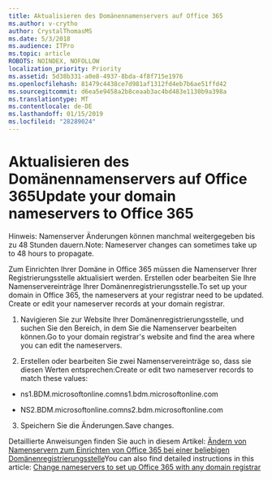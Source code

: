 ```yaml
---
title: Aktualisieren des Domänennamenservers auf Office 365
ms.author: v-crytho
author: CrystalThomasMS
ms.date: 5/3/2018
ms.audience: ITPro
ms.topic: article
ROBOTS: NOINDEX, NOFOLLOW
localization_priority: Priority
ms.assetid: 5d38b331-a0e8-4937-8bda-4f8f715e1976
ms.openlocfilehash: 81479c4438ce7d981af1312fd4eb7b6ae51ffd42
ms.sourcegitcommit: d6ea5e9458a2b8ceaab3ac4bd483e1130b9a398a
ms.translationtype: MT
ms.contentlocale: de-DE
ms.lasthandoff: 01/15/2019
ms.locfileid: "28289024"
---
```

# <a name="update-your-domain-nameservers-to-office-365"></a><span data-ttu-id="9c77f-102">Aktualisieren des Domänennamenservers auf Office 365</span><span class="sxs-lookup"><span data-stu-id="9c77f-102">Update your domain nameservers to Office 365</span></span>

<span data-ttu-id="9c77f-103">Hinweis: Namenserver Änderungen können manchmal weitergegeben bis zu 48 Stunden dauern.</span><span class="sxs-lookup"><span data-stu-id="9c77f-103">Note: Nameserver changes can sometimes take up to 48 hours to propagate.</span></span>
  
<span data-ttu-id="9c77f-p101">Zum Einrichten Ihrer Domäne in Office 365 müssen die Namenserver Ihrer Registrierungsstelle aktualisiert werden. Erstellen oder bearbeiten Sie Ihre Namenservereinträge Ihrer Domänenregistrierungsstelle.</span><span class="sxs-lookup"><span data-stu-id="9c77f-p101">To set up your domain in Office 365, the nameservers at your registrar need to be updated. Create or edit your nameserver records at your domain registrar.</span></span>
  
1. <span data-ttu-id="9c77f-106">Navigieren Sie zur Website Ihrer Domänenregistrierungsstelle, und suchen Sie den Bereich, in dem Sie die Namenserver bearbeiten können.</span><span class="sxs-lookup"><span data-stu-id="9c77f-106">Go to your domain registrar's website and find the area where you can edit the nameservers.</span></span>
    
2. <span data-ttu-id="9c77f-107">Erstellen oder bearbeiten Sie zwei Namenservereinträge so, dass sie diesen Werten entsprechen:</span><span class="sxs-lookup"><span data-stu-id="9c77f-107">Create or edit two nameserver records to match these values:</span></span>
    
  - <span data-ttu-id="9c77f-108">ns1.BDM.microsoftonline.com</span><span class="sxs-lookup"><span data-stu-id="9c77f-108">ns1.bdm.microsoftonline.com</span></span>
    
  - <span data-ttu-id="9c77f-109">NS2.BDM.microsoftonline.com</span><span class="sxs-lookup"><span data-stu-id="9c77f-109">ns2.bdm.microsoftonline.com</span></span>
    
3. <span data-ttu-id="9c77f-110">Speichern Sie die Änderungen.</span><span class="sxs-lookup"><span data-stu-id="9c77f-110">Save changes.</span></span>
    
<span data-ttu-id="9c77f-111">Detaillierte Anweisungen finden Sie auch in diesem Artikel: [Ändern von Namenservern zum Einrichten von Office 365 bei einer beliebigen Domänenregistrierungsstelle](https://support.office.com/article/https://support.office.com/en-us/article/Change-nameservers-at-any-domain-registrar-to-set-up-Office-365-a8b487a9-2a45-4581-9dc4-5d28a47010a2.aspx)</span><span class="sxs-lookup"><span data-stu-id="9c77f-111">You can also find detailed instructions in this article: [Change nameservers to set up Office 365 with any domain registrar](https://support.office.com/article/https://support.office.com/en-us/article/Change-nameservers-at-any-domain-registrar-to-set-up-Office-365-a8b487a9-2a45-4581-9dc4-5d28a47010a2.aspx)</span></span>
  

